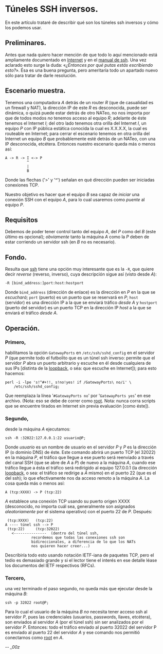 # Túneles SSH inversos.

En este artículo trataré de describir qué son los túneles ssh inversos y cómo
los podemos usar.

## Preliminares.

Antes que nada quiero hacer mención de que todo lo aquí mencionado está
ampliamente documentado en [Internet][] y en el [manual de ssh][manssh]. Una vez
aclarado esto surge la duda: «*¿Entonces por qué putas estás escribiendo
esto?*». Ésa es una buena pregunta, pero ameritaría todo un apartado nuevo sólo
para tratar de darle resolución.

## Escenario muestra.

Tenemos una computadora *A* detrás de un router *R* (que de casualidad es un
firewall y NAT), la dirección IP de este *R* es desconocida, puede ser dinámica,
o quizá puede estar detrás de otro NATeo, no nos importa por que de todos modos
_no_ tenemos acceso al equipo *R*; adelante de éste tenemos el Internet *I*; del otro lado
tenemos otra orilla del Internet *I*, un equipo *P* con IP pública estática conocida 
la cual es X.X.X.X, la cual es routeable en Internet; para cerrar el escenario
tenemos en otra orilla del Internet un equipo *B* que probablemente esté detrás
de un NATeo, con una IP desconocida, etcétera. Entonces nuestro escenario queda
más o menos así:

	A -> R -> I <-> P
	          ^
	          |
	          B

Donde las flechas ('>' y '^') señalan en qué dirección pueden ser iniciadas
conexiones TCP.

Nuestro objetivo es hacer que el equipo *B* sea capaz de _iniciar_ una conexión
SSH con el equipo *A*, para lo cual usaremos como *puente* al equipo *P*.

## Requisitos

Debemos de poder tener control tanto del equipo *A*, del *P* como del *B*
(este último es opcional); _obviamente_ tanto la máquina *A* como la *P* deben
de estar corriendo un servidor ssh (en *B* no es necesario).

## Fondo.

Resulta que [ssh][manssh] tiene una opción muy interesante que es la `-R`, que
quiere decir *reverse* (reverso, inverso), cuya descripción sigue así (visto
desde *A*):

	-R [bind_address:]port:host:hostport

Donde `bind_address` (dirección de enlace) es la dirección en *P* en la que se
*escuchará*; `port` (puerto) es un puerto que se reservará en *P*; `host`
(servidor) es una dirección IP a la que se enviará tráfico _desde A_ y
`hostport` (puerto del servidor) es un puerto TCP en la dirección IP *host* a la
que se enviará el tráfico _desde A_.

## Operación.

### Primero, 

habilitamos la opción `GatewayPorts` en `/etc/ssh/sshd_config` en el
servidor *P* (que permite todo el futbolito que es un túnel ssh inverso: permite
que el servidor *P* abra un puerto arbitrario y escuche en él desde cualquiera
de sus IPs [distinta de la [loopback][], o séa: que escuche en Internet]); para
esto hacemos:

	perl -i -lpe 's!^#+!!, s!no!yes! if /GatewayPorts\ no/i' \
		/etc/ssh/sshd_config; 

Que reemplaza la línea '`#GatewayPorts no`' por '`GatewayPorts yes`' en ese archivo.
(Nota: eso se debe de correr como [root][]. Nota: nunca corra scripts que se
 encuentre tirados en Internet sin previa evaluación [como éste]).

### Segundo, 

desde la máquina *A* ejecutamos:

	ssh -R :32022:127.0.0.1:22 usuario@P;

Donde *usuario* es un nombre de usuario en el servidor *P* y *P* es la dirección
IP (o dominio DNS) de éste. Este comando abrirá un puerto TCP (el 32022) en la
máquina *P*, el tráfico que llegue a ese puerto será reenviado a través del
canal SSH (que se abre de *A* a *P*) de nuevo a la máquina *A*, cuando ese
tráfico llegue a ésta el tráfico será redirigido al equipo 127.0.0.1 (la
dirección [loopback][], o sea: el tráfico se redirige a *A* mismo) en el puerto
22 (que es el del ssh); lo que efectivamente nos da acceso remoto a la máquina
*A*. La cosa queda más o menos así:

	A (tcp:XXXX) -> P (tcp:22)

*A* establece una conexión TCP usando su puerto origen XXXX (desconocido, no importa
cuál sea, generalmente son asignados *aleatoriamente* por el sistema operativo)
con el puerto 22 de *P*. Después:

	 (tcp:XXXX)	  (tcp:22)
	A ---- túnel ssh --> P
	 (tcp:22)	  (tcp:32022)
	   <---------------  (dentro del túnel ssh, 
				recordemos que todas las conexiones ssh son
				bidireccionales, a diferencia de lo que los NATs
				nos quieren hacer creer...)

Describiría todo esto usando notación IETF-iana de paquetes TCP, pero el tedio
es demasiado grande y si el lector tiene el interés en ese detalle léase los
documentos del IETF respectivos (RFCs).

### Tercero, 

una vez terminado el paso segundo, no queda más que ejecutar desde la
máquina *B*:

	ssh -p 32022 root@P;

Para lo cual el usuario de la máquina *B* _no_ necesita tener acceso ssh al
servidor *P*, pues las credenciales (usuarios, passwords, llaves, etcétera), son
enviados al servidor *A* (por el túnel ssh) sin ser analizados por el servidor
*P*. Entonces: todo el tráfico envíado al puerto 32022 del servidor P es envíado
al puerto 22 del servidor *A* y ese comando nos permitió conectarnos como
[root][] en *A*.

--
*_00z*

 [Internet]: http://google.com/
 [manssh]: http://www.openbsd.org/cgi-bin/man.cgi?query=ssh&apropos=0&sektion=0&manpath=OpenBSD+Current&arch=i386&format=html
 [loopback]: http://en.wikipedia.org/wiki/Loopback#Virtual_network_interface
 [root]: http://en.wikipedia.org/wiki/Root_user
